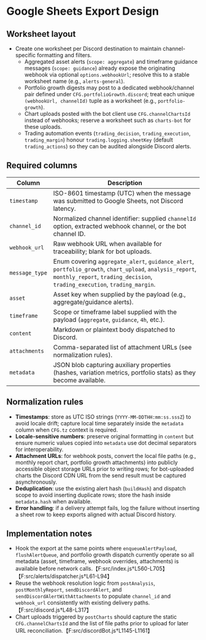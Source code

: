 # Google Sheets Export Design

## Worksheet layout
- Create one worksheet per Discord destination to maintain channel-specific formatting and filters.
  - Aggregated asset alerts (`scope: aggregate`) and timeframe guidance messages (`scope: guidance`) already expose the originating webhook via optional `options.webhookUrl`; resolve this to a stable worksheet name (e.g., `alerts-general`).
  - Portfolio growth digests may post to a dedicated webhook/channel pair defined under `CFG.portfolioGrowth.discord`; treat each unique `(webhookUrl, channelId)` tuple as a worksheet (e.g., `portfolio-growth`).
  - Chart uploads posted with the bot client use `CFG.channelChartsId` instead of webhooks; reserve a worksheet such as `charts-bot` for these uploads.
  - Trading automation events (`trading_decision`, `trading_execution`, `trading_margin`) honour `trading.logging.sheetKey` (default `trading_actions`) so they can be audited alongside Discord alerts.

## Required columns
| Column | Description |
| --- | --- |
| `timestamp` | ISO-8601 timestamp (UTC) when the message was submitted to Google Sheets, not Discord latency. |
| `channel_id` | Normalized channel identifier: supplied `channelId` option, extracted webhook channel, or the bot channel ID. |
| `webhook_url` | Raw webhook URL when available for traceability; blank for bot uploads. |
| `message_type` | Enum covering `aggregate_alert`, `guidance_alert`, `portfolio_growth`, `chart_upload`, `analysis_report`, `monthly_report`, `trading_decision`, `trading_execution`, `trading_margin`. |
| `asset` | Asset key when supplied by the payload (e.g., aggregate/guidance alerts). |
| `timeframe` | Scope or timeframe label supplied with the payload (`aggregate`, `guidance`, `4h`, etc.). |
| `content` | Markdown or plaintext body dispatched to Discord. |
| `attachments` | Comma-separated list of attachment URLs (see normalization rules). |
| `metadata` | JSON blob capturing auxiliary properties (hashes, variation metrics, portfolio stats) as they become available. |

## Normalization rules
- **Timestamps**: store as UTC ISO strings (`YYYY-MM-DDTHH:mm:ss.sssZ`) to avoid locale drift; capture local time separately inside the `metadata` column when `CFG.tz` context is required.
- **Locale-sensitive numbers**: preserve original formatting in `content` but ensure numeric values copied into `metadata` use dot decimal separators for interoperability.
- **Attachment URLs**: for webhook posts, convert the local file paths (e.g., monthly report chart, portfolio growth attachments) into publicly accessible object storage URLs prior to writing rows; for bot-uploaded charts the Discord CDN URL from the send result must be captured asynchronously.
- **Deduplication**: use the existing alert hash (`buildHash`) and dispatch scope to avoid inserting duplicate rows; store the hash inside `metadata.hash` when available.
- **Error handling**: if a delivery attempt fails, log the failure without inserting a sheet row to keep exports aligned with actual Discord history.

## Implementation notes
- Hook the export at the same points where `enqueueAlertPayload`, `flushAlertQueue`, and portfolio growth dispatch currently operate so all metadata (asset, timeframe, webhook overrides, attachments) is available before network calls.【F:src/index.js†L560-L705】【F:src/alerts/dispatcher.js†L61-L94】
- Reuse the webhook resolution logic from `postAnalysis`, `postMonthlyReport`, `sendDiscordAlert`, and `sendDiscordAlertWithAttachments` to populate `channel_id` and `webhook_url` consistently with existing delivery paths.【F:src/discord.js†L48-L317】
- Chart uploads triggered by `postCharts` should capture the static `CFG.channelChartsId` and the list of file paths prior to upload for later URL reconciliation.【F:src/discordBot.js†L1145-L1161】
